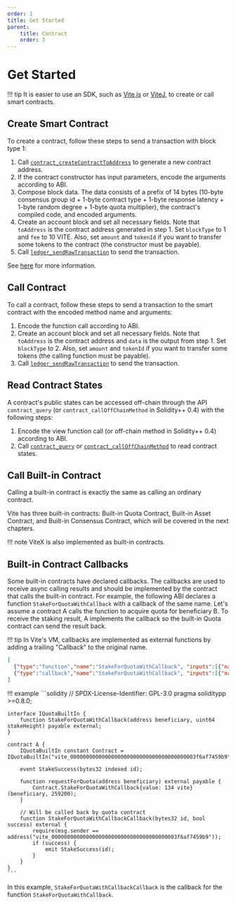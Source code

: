 ```yaml
---
order: 1
title: Get Started
parent:
    title: Contract
    order: 3
---
```


# Get Started

!!! tip
    It is easier to use an SDK, such as [Vite.js](../../SDK/vitejs/README.md) or [ViteJ](../../SDK/vitej/README.md), to create or call smart contracts.

## Create Smart Contract

To create a contract, follow these steps to send a transaction with block type 1:

1. Call [`contract_createContractToAddress`](contract.md#contract-createcontractaddress) to generate a new contract address.
2. If the contract constructor has input parameters, encode the arguments according to ABI.
3. Compose block data. The data consists of a prefix of 14 bytes (10-byte consensus group id + 1-byte contract type + 1-byte response latency + 1-byte random degree + 1-byte quota multiplier), the contract's compiled code, and encoded arguments.
4. Create an account block and set all necessary fields. Note that `toAddress` is the contract address generated in step 1. Set `blockType` to 1 and `fee` to 10 VITE. Also, set `amount` and `tokenId` if you want to transfer some tokens to the contract (the constructor must be payable).
5. Call [`ledger_sendRawTransaction`](../ledger.md#ledger-sendrawtransaction) to send the transaction.

See [here](../../vite-basics/smart-contract.md) for more information.

## Call Contract

To call a contract, follow these steps to send a transaction to the smart contract with the encoded method name and arguments:

1. Encode the function call according to ABI.
2. Create an account block and set all necessary fields. Note that `toAddress` is the contract address and `data` is the output from step 1. Set `blockType` to 2. Also, set `amount` and `tokenId` if you want to transfer some tokens (the calling function must be payable).
3. Call [`ledger_sendRawTransaction`](../ledger.md#ledger-sendrawtransaction) to send the transaction.

## Read Contract States

A contract's public states can be accessed off-chain through the API `contract_query` (or `contract_callOffChainMethod` in Solidity++ 0.4) with the following steps:

1. Encode the view function call (or off-chain method in Solidity++ 0.4) according to ABI.
2. Call [`contract_query`](contract.md#contract-query) or [`contract_callOffChainMethod`](contract.md#contract-calloffchainmethod) to read contract states.

## Call Built-in Contract

Calling a built-in contract is exactly the same as calling an ordinary contract.

Vite has three built-in contracts: Built-in Quota Contract, Built-in Asset Contract, and Built-in Consensus Contract, which will be covered in the next chapters.

!!! note
    ViteX is also implemented as built-in contracts.

## Built-in Contract Callbacks

Some built-in contracts have declared callbacks. The callbacks are used to receive async calling results and should be implemented by the contract that calls the built-in contract.
For example, the following ABI declares a function `StakeForQuotaWithCallback` with a callback of the same name. 
Let's assume a contract A calls the function to acquire quota for beneficiary B. To receive the staking result, A implements the callback so the built-in Quota contract can send the result back.

!!! tip
    In Vite's VM, callbacks are implemented as external functions by adding a trailing "Callback" to the original name.

```json
[
  {"type":"function","name":"StakeForQuotaWithCallback", "inputs":[{"name":"beneficiary","type":"address"},{"name":"stakeHeight","type":"uint64"}]},
  {"type":"callback","name":"StakeForQuotaWithCallback", "inputs":[{"name":"id","type":"bytes32"},{"name":"success","type":"bool"}]}
]
```
!!! example
    ```solidity
    // SPDX-License-Identifier: GPL-3.0
    pragma soliditypp >=0.8.0;

    interface IQuotaBuiltIn {
        function StakeForQuotaWithCallback(address beneficiary, uint64 stakeHeight) payable external;
    }

    contract A {
        IQuotaBuiltIn constant Contract = IQuotaBuiltIn("vite_0000000000000000000000000000000000000003f6af7459b9");

        event StakeSuccess(bytes32 indexed id);

        function requestForQuota(address beneficiary) external payable {
            Contract.StakeForQuotaWithCallback{value: 134 vite}(beneficiary, 259200); 
        }

        // Will be called back by quota contract
        function StakeForQuotaWithCallbackCallback(bytes32 id, bool success) external {
            require(msg.sender == address("vite_0000000000000000000000000000000000000003f6af7459b9"));
            if (success) {
                emit StakeSuccess(id);
            } 
        }
    }
    ```

In this example, `StakeForQuotaWithCallbackCallback` is the callback for the function `StakeForQuotaWithCallback`.
